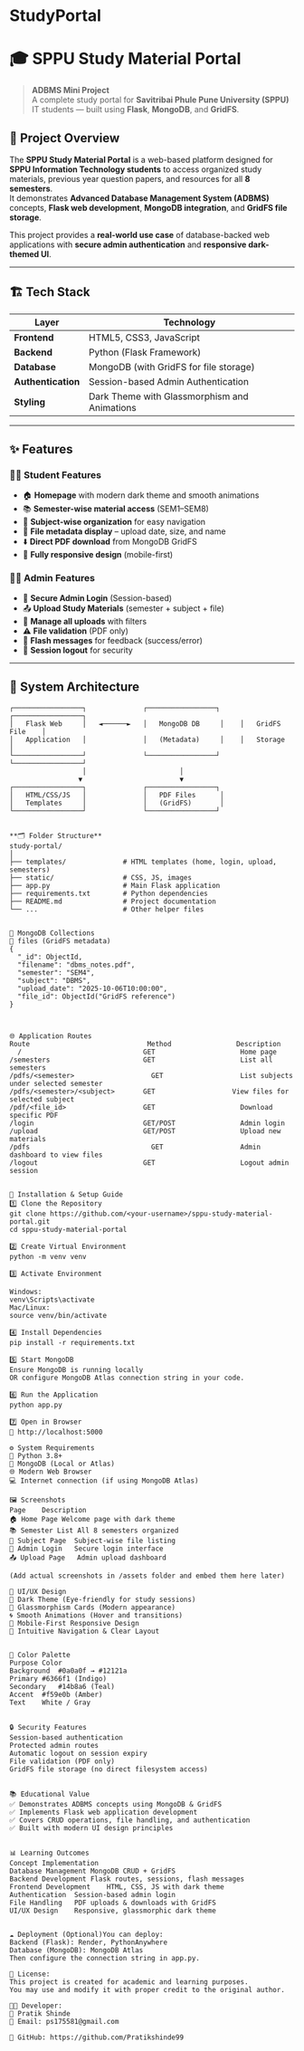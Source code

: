# StudyPortal

# 🎓 SPPU Study Material Portal

> **ADBMS Mini Project**  
> A complete study portal for **Savitribai Phule Pune University (SPPU)** IT students — built using **Flask**, **MongoDB**, and **GridFS**.


## 📘 Project Overview

The **SPPU Study Material Portal** is a web-based platform designed for **SPPU Information Technology students** to access organized study materials, previous year question papers, and resources for all **8 semesters**.  
It demonstrates **Advanced Database Management System (ADBMS)** concepts, **Flask web development**, **MongoDB integration**, and **GridFS file storage**.

This project provides a **real-world use case** of database-backed web applications with **secure admin authentication** and **responsive dark-themed UI**.

---

## 🏗️ Tech Stack

| Layer | Technology |
|-------|-------------|
| **Frontend** | HTML5, CSS3, JavaScript |
| **Backend** | Python (Flask Framework) |
| **Database** | MongoDB (with GridFS for file storage) |
| **Authentication** | Session-based Admin Authentication |
| **Styling** | Dark Theme with Glassmorphism and Animations |

---

## ✨ Features

### 👨‍🎓 Student Features
- 🏠 **Homepage** with modern dark theme and smooth animations  
- 📚 **Semester-wise material access** (SEM1–SEM8)  
- 📑 **Subject-wise organization** for easy navigation  
- 📂 **File metadata display** – upload date, size, and name  
- ⬇️ **Direct PDF download** from MongoDB GridFS  
- 📱 **Fully responsive design** (mobile-first)  

### 👨‍💼 Admin Features
- 🔐 **Secure Admin Login** (Session-based)  
- 📤 **Upload Study Materials** (semester + subject + file)  
- 🧾 **Manage all uploads** with filters  
- ⚠️ **File validation** (PDF only)  
- 💬 **Flash messages** for feedback (success/error)  
- 🚪 **Session logout** for security  

---

## 🧱 System Architecture

```text
┌─────────────────┐              ┌─────────────────┐    ┌─────────────────┐
│   Flask Web     │   ◄──────►   │   MongoDB DB     │    │   GridFS File    │
│   Application   │              │   (Metadata)     │    │   Storage        │
└─────────────────┘              └─────────────────┘    └─────────────────┘
                  │                       │
                 ▼                        ▼
┌─────────────────┐              ┌─────────────────┐
│   HTML/CSS/JS   │              │   PDF Files      │
│   Templates     │              │   (GridFS)       │
└─────────────────┘              └─────────────────┘


**🗂️ Folder Structure**
study-portal/
│
├── templates/              # HTML templates (home, login, upload, semesters)
├── static/                 # CSS, JS, images
├── app.py                  # Main Flask application
├── requirements.txt        # Python dependencies
├── README.md               # Project documentation
└── ...                     # Other helper files


💾 MongoDB Collections
📂 files (GridFS metadata)
{
  "_id": ObjectId,
  "filename": "dbms_notes.pdf",
  "semester": "SEM4",
  "subject": "DBMS",
  "upload_date": "2025-10-06T10:00:00",
  "file_id": ObjectId("GridFS reference")
}



🌐 Application Routes
Route	                          Method             	Description
  /	                             GET	                 Home page
/semesters                     	 GET	                 List all semesters
/pdfs/<semester>	               GET	                 List subjects under selected semester
/pdfs/<semester>/<subject>	     GET                   View files for selected subject
/pdf/<file_id>	                 GET	                 Download specific PDF
/login	                         GET/POST	             Admin login
/upload	                         GET/POST	             Upload new materials
/pdfs	                           GET	                 Admin dashboard to view files
/logout	                         GET	                 Logout admin session


🧰 Installation & Setup Guide
1️⃣ Clone the Repository
git clone https://github.com/<your-username>/sppu-study-material-portal.git
cd sppu-study-material-portal

2️⃣ Create Virtual Environment
python -m venv venv

3️⃣ Activate Environment

Windows:
venv\Scripts\activate
Mac/Linux:
source venv/bin/activate

4️⃣ Install Dependencies
pip install -r requirements.txt

5️⃣ Start MongoDB
Ensure MongoDB is running locally
OR configure MongoDB Atlas connection string in your code.

6️⃣ Run the Application
python app.py

7️⃣ Open in Browser
🔗 http://localhost:5000

⚙️ System Requirements
🐍 Python 3.8+
🍃 MongoDB (Local or Atlas)
🌐 Modern Web Browser
💻 Internet connection (if using MongoDB Atlas)

🖼️ Screenshots
Page	Description
🏠 Home Page	Welcome page with dark theme
📚 Semester List	All 8 semesters organized
📄 Subject Page	Subject-wise file listing
🔐 Admin Login	Secure login interface
📤 Upload Page	Admin upload dashboard

(Add actual screenshots in /assets folder and embed them here later)

🎨 UI/UX Design
🌙 Dark Theme (Eye-friendly for study sessions)
💠 Glassmorphism Cards (Modern appearance)
🌀 Smooth Animations (Hover and transitions)
📱 Mobile-First Responsive Design
🧭 Intuitive Navigation & Clear Layout


🎨 Color Palette
Purpose	Color
Background	#0a0a0f → #12121a
Primary	#6366f1 (Indigo)
Secondary	#14b8a6 (Teal)
Accent	#f59e0b (Amber)
Text	White / Gray


🔒 Security Features
Session-based authentication
Protected admin routes
Automatic logout on session expiry
File validation (PDF only)
GridFS file storage (no direct filesystem access)


📚 Educational Value
✅ Demonstrates ADBMS concepts using MongoDB & GridFS
✅ Implements Flask web application development
✅ Covers CRUD operations, file handling, and authentication
✅ Built with modern UI design principles


📊 Learning Outcomes
Concept	Implementation
Database Management	MongoDB CRUD + GridFS
Backend Development	Flask routes, sessions, flash messages
Frontend Development	HTML, CSS, JS with dark theme
Authentication	Session-based admin login
File Handling	PDF uploads & downloads with GridFS
UI/UX Design	Responsive, glassmorphic dark theme


☁️ Deployment (Optional)You can deploy:
Backend (Flask): Render, PythonAnywhere
Database (MongoDB): MongoDB Atlas
Then configure the connection string in app.py.

📜 License:
This project is created for academic and learning purposes.
You may use and modify it with proper credit to the original author.

👨‍💻 Developer: 
👤 Pratik Shinde
📧 Email: ps175581@gmail.com

🔗 GitHub: https://github.com/Pratikshinde99
